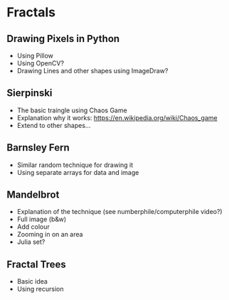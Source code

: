 # Fractals

## Drawing Pixels in Python

- Using Pillow
- Using OpenCV?
- Drawing Lines and other shapes using ImageDraw?

## Sierpinski

- The basic traingle using Chaos Game
- Explanation why it works: <https://en.wikipedia.org/wiki/Chaos_game>
- Extend to other shapes...

## Barnsley Fern

- Similar random technique for drawing it
- Using separate arrays for data and image

## Mandelbrot

- Explanation of the technique (see numberphile/computerphile video?)
- Full image (b&w)
- Add colour
- Zooming in on an area
- Julia set?

## Fractal Trees

- Basic idea
- Using recursion
